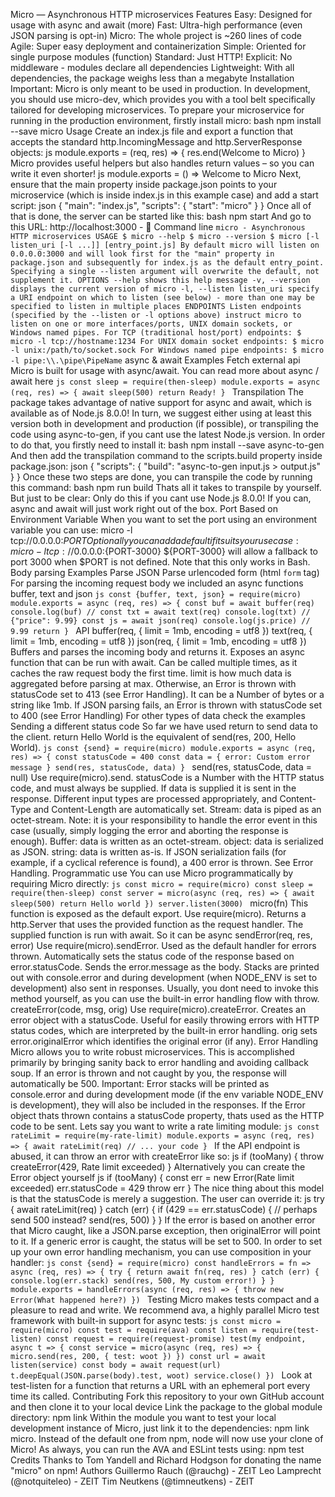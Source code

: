 Micro — Asynchronous HTTP microservices Features Easy: Designed for usage with async and await (more) Fast: Ultra-high performance (even JSON parsing is opt-in) Micro: The whole project is ~260 lines of code Agile: Super easy deployment and containerization Simple: Oriented for single purpose modules (function) Standard: Just HTTP! Explicit: No middleware - modules declare all dependencies Lightweight: With all dependencies, the package weighs less than a megabyte Installation Important: Micro is only meant to be used in production. In development, you should use micro-dev, which provides you with a tool belt specifically tailored for developing microservices. To prepare your microservice for running in the production environment, firstly install micro: bash npm install --save micro Usage Create an index.js file and export a function that accepts the standard http.IncomingMessage and http.ServerResponse objects: js module.exports = (req, res) => { res.end(Welcome to Micro) } Micro provides useful helpers but also handles return values – so you can write it even shorter! js module.exports = () => Welcome to Micro Next, ensure that the main property inside package.json points to your microservice (which is inside index.js in this example case) and add a start script: json { "main": "index.js", "scripts": { "start": "micro" } } Once all of that is done, the server can be started like this: bash npm start And go to this URL: http://localhost:3000 - 🎉 Command line ``` micro - Asynchronous HTTP microservices USAGE $ micro --help $ micro --version $ micro [-l listen_uri [-l ...]] [entry_point.js] By default micro will listen on 0.0.0.0:3000 and will look first for the "main" property in package.json and subsequently for index.js as the default entry_point. Specifying a single --listen argument will overwrite the default, not supplement it. OPTIONS --help shows this help message -v, --version displays the current version of micro -l, --listen listen_uri specify a URI endpoint on which to listen (see below) - more than one may be specified to listen in multiple places ENDPOINTS Listen endpoints (specified by the --listen or -l options above) instruct micro to listen on one or more interfaces/ports, UNIX domain sockets, or Windows named pipes. For TCP (traditional host/port) endpoints: $ micro -l tcp://hostname:1234 For UNIX domain socket endpoints: $ micro -l unix:/path/to/socket.sock For Windows named pipe endpoints: $ micro -l pipe:\\.\pipe\PipeName ``` async & await Examples Fetch external api Micro is built for usage with async/await. You can read more about async / await here ```js const sleep = require(then-sleep) module.exports = async (req, res) => { await sleep(500) return Ready! } ``` Transpilation The package takes advantage of native support for async and await, which is available as of Node.js 8.0.0! In turn, we suggest either using at least this version both in development and production (if possible), or transpiling the code using async-to-gen, if you cant use the latest Node.js version. In order to do that, you firstly need to install it: bash npm install --save async-to-gen And then add the transpilation command to the scripts.build property inside package.json: json { "scripts": { "build": "async-to-gen input.js > output.js" } } Once these two steps are done, you can transpile the code by running this command: bash npm run build Thats all it takes to transpile by yourself. But just to be clear: Only do this if you cant use Node.js 8.0.0! If you can, async and await will just work right out of the box. Port Based on Environment Variable When you want to set the port using an environment variable you can use: micro -l tcp://0.0.0.0:$PORT Optionally you can add a default if it suits your use case: micro -l tcp://0.0.0.0:${PORT-3000} ${PORT-3000} will allow a fallback to port 3000 when $PORT is not defined. Note that this only works in Bash. Body parsing Examples Parse JSON Parse urlencoded form (html `form` tag) For parsing the incoming request body we included an async functions buffer, text and json ```js const {buffer, text, json} = require(micro) module.exports = async (req, res) => { const buf = await buffer(req) console.log(buf) // const txt = await text(req) console.log(txt) // {"price": 9.99} const js = await json(req) console.log(js.price) // 9.99 return } ``` API buffer(req, { limit = 1mb, encoding = utf8 }) text(req, { limit = 1mb, encoding = utf8 }) json(req, { limit = 1mb, encoding = utf8 }) Buffers and parses the incoming body and returns it. Exposes an async function that can be run with await. Can be called multiple times, as it caches the raw request body the first time. limit is how much data is aggregated before parsing at max. Otherwise, an Error is thrown with statusCode set to 413 (see Error Handling). It can be a Number of bytes or a string like 1mb. If JSON parsing fails, an Error is thrown with statusCode set to 400 (see Error Handling) For other types of data check the examples Sending a different status code So far we have used return to send data to the client. return Hello World is the equivalent of send(res, 200, Hello World). ```js const {send} = require(micro) module.exports = async (req, res) => { const statusCode = 400 const data = { error: Custom error message } send(res, statusCode, data) } ``` send(res, statusCode, data = null) Use require(micro).send. statusCode is a Number with the HTTP status code, and must always be supplied. If data is supplied it is sent in the response. Different input types are processed appropriately, and Content-Type and Content-Length are automatically set. Stream: data is piped as an octet-stream. Note: it is your responsibility to handle the error event in this case (usually, simply logging the error and aborting the response is enough). Buffer: data is written as an octet-stream. object: data is serialized as JSON. string: data is written as-is. If JSON serialization fails (for example, if a cyclical reference is found), a 400 error is thrown. See Error Handling. Programmatic use You can use Micro programmatically by requiring Micro directly: ```js const micro = require(micro) const sleep = require(then-sleep) const server = micro(async (req, res) => { await sleep(500) return Hello world }) server.listen(3000) ``` micro(fn) This function is exposed as the default export. Use require(micro). Returns a http.Server that uses the provided function as the request handler. The supplied function is run with await. So it can be async sendError(req, res, error) Use require(micro).sendError. Used as the default handler for errors thrown. Automatically sets the status code of the response based on error.statusCode. Sends the error.message as the body. Stacks are printed out with console.error and during development (when NODE_ENV is set to development) also sent in responses. Usually, you dont need to invoke this method yourself, as you can use the built-in error handling flow with throw. createError(code, msg, orig) Use require(micro).createError. Creates an error object with a statusCode. Useful for easily throwing errors with HTTP status codes, which are interpreted by the built-in error handling. orig sets error.originalError which identifies the original error (if any). Error Handling Micro allows you to write robust microservices. This is accomplished primarily by bringing sanity back to error handling and avoiding callback soup. If an error is thrown and not caught by you, the response will automatically be 500. Important: Error stacks will be printed as console.error and during development mode (if the env variable NODE_ENV is development), they will also be included in the responses. If the Error object thats thrown contains a statusCode property, thats used as the HTTP code to be sent. Lets say you want to write a rate limiting module: ```js const rateLimit = require(my-rate-limit) module.exports = async (req, res) => { await rateLimit(req) // ... your code } ``` If the API endpoint is abused, it can throw an error with createError like so: js if (tooMany) { throw createError(429, Rate limit exceeded) } Alternatively you can create the Error object yourself js if (tooMany) { const err = new Error(Rate limit exceeded) err.statusCode = 429 throw err } The nice thing about this model is that the statusCode is merely a suggestion. The user can override it: js try { await rateLimit(req) } catch (err) { if (429 == err.statusCode) { // perhaps send 500 instead? send(res, 500) } } If the error is based on another error that Micro caught, like a JSON.parse exception, then originalError will point to it. If a generic error is caught, the status will be set to 500. In order to set up your own error handling mechanism, you can use composition in your handler: ```js const {send} = require(micro) const handleErrors = fn => async (req, res) => { try { return await fn(req, res) } catch (err) { console.log(err.stack) send(res, 500, My custom error!) } } module.exports = handleErrors(async (req, res) => { throw new Error(What happened here?) }) ``` Testing Micro makes tests compact and a pleasure to read and write. We recommend ava, a highly parallel Micro test framework with built-in support for async tests: ```js const micro = require(micro) const test = require(ava) const listen = require(test-listen) const request = require(request-promise) test(my endpoint, async t => { const service = micro(async (req, res) => { micro.send(res, 200, { test: woot }) }) const url = await listen(service) const body = await request(url) t.deepEqual(JSON.parse(body).test, woot) service.close() }) ``` Look at test-listen for a function that returns a URL with an ephemeral port every time its called. Contributing Fork this repository to your own GitHub account and then clone it to your local device Link the package to the global module directory: npm link Within the module you want to test your local development instance of Micro, just link it to the dependencies: npm link micro. Instead of the default one from npm, node will now use your clone of Micro! As always, you can run the AVA and ESLint tests using: npm test Credits Thanks to Tom Yandell and Richard Hodgson for donating the name "micro" on npm! Authors Guillermo Rauch (@rauchg) - ZEIT Leo Lamprecht (@notquiteleo) - ZEIT Tim Neutkens (@timneutkens) - ZEIT